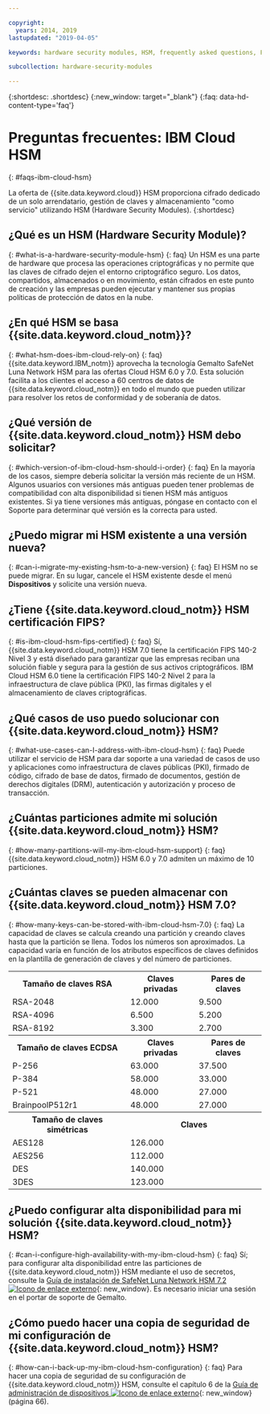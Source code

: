 ```yaml
---

copyright:
  years: 2014, 2019
lastupdated: "2019-04-05"

keywords: hardware security modules, HSM, frequently asked questions, FAQs, cryptographic, symmetrical, keys, secrets

subcollection: hardware-security-modules

---
```


{:shortdesc: .shortdesc}
{:new_window: target="_blank"}
{:faq: data-hd-content-type='faq'}

# Preguntas frecuentes: IBM Cloud HSM
{: #faqs-ibm-cloud-hsm}

La oferta de {{site.data.keyword.cloud}} HSM proporciona cifrado dedicado de un solo arrendatario, gestión de claves y almacenamiento "como servicio" utilizando HSM (Hardware Security Modules).
{:shortdesc}

## ¿Qué es un HSM (Hardware Security Module)?
{: #what-is-a-hardware-security-module-hsm}
{: faq}
Un HSM es una parte de hardware que procesa las operaciones criptográficas y no permite que las claves de cifrado dejen el entorno criptográfico seguro. Los datos, compartidos, almacenados o en movimiento, están cifrados en este punto de creación y las empresas pueden ejecutar y mantener sus propias políticas de protección de datos en la nube.

## ¿En qué HSM se basa {{site.data.keyword.cloud_notm}}?
{: #what-hsm-does-ibm-cloud-rely-on}
{: faq}
{{site.data.keyword.IBM_notm}} aprovecha la tecnología Gemalto SafeNet Luna Network HSM para las ofertas Cloud HSM 6.0 y 7.0. Esta solución facilita a los clientes el acceso a 60 centros de datos de {{site.data.keyword.cloud_notm}} en todo el mundo que pueden utilizar para resolver los retos de conformidad y de soberanía de datos.

## ¿Qué versión de {{site.data.keyword.cloud_notm}} HSM debo solicitar?
{: #which-version-of-ibm-cloud-hsm-should-i-order}
{: faq}
En la mayoría de los casos, siempre debería solicitar la versión más reciente de un HSM. Algunos usuarios con versiones más antiguas pueden tener problemas de compatibilidad con alta disponibilidad si tienen HSM más antiguos existentes. Si ya tiene versiones más antiguas, póngase en contacto con el Soporte para determinar qué versión es la correcta para usted.

## ¿Puedo migrar mi HSM existente a una versión nueva?
{: #can-i-migrate-my-existing-hsm-to-a-new-version}
{: faq}
El HSM no se puede migrar. En su lugar, cancele el HSM existente desde el menú **Dispositivos** y solicite una versión nueva.

## ¿Tiene {{site.data.keyword.cloud_notm}} HSM certificación FIPS?
{: #is-ibm-cloud-hsm-fips-certified}
{: faq}
Sí, {{site.data.keyword.cloud_notm}} HSM 7.0 tiene la certificación FIPS 140-2 Nivel 3 y está diseñado para garantizar que las empresas reciban una solución fiable y segura para la gestión de sus activos criptográficos. IBM Cloud HSM 6.0 tiene la certificación FIPS 140-2 Nivel 2 para la infraestructura de clave pública (PKI), las firmas digitales y el almacenamiento de claves criptográficas.

## ¿Qué casos de uso puedo solucionar con {{site.data.keyword.cloud_notm}} HSM?
{: #what-use-cases-can-I-address-with-ibm-cloud-hsm}
{: faq}
Puede utilizar el servicio de HSM para dar soporte a una variedad de casos de uso y aplicaciones como infraestructura de claves públicas (PKI), firmado de código, cifrado de base de datos, firmado de documentos, gestión de derechos digitales (DRM), autenticación y autorización y proceso de transacción.

## ¿Cuántas particiones admite mi solución {{site.data.keyword.cloud_notm}} HSM?
{: #how-many-partitions-will-my-ibm-cloud-hsm-support}
{: faq}
{{site.data.keyword.cloud_notm}} HSM 6.0 y 7.0 admiten un máximo de 10 particiones.

## ¿Cuántas claves se pueden almacenar con {{site.data.keyword.cloud_notm}} HSM 7.0?
{: #how-many-keys-can-be-stored-with-ibm-cloud-hsm-7.0}
{: faq}
La capacidad de claves se calcula creando una partición y creando claves hasta que la partición se llena.
Todos los números son aproximados. La capacidad varía en función de los atributos específicos de claves definidos en la plantilla de generación de claves y del número de particiones.
<table>
<th>Tamaño de claves RSA
</th>
<th>Claves privadas</th>
<th>Pares de claves</th>
<tr><td>RSA-2048</td>
<td>12.000</td>
<td>9.500</td></tr>
<tr><td>RSA-4096</td>
<td>6.500</td>
<td>5.200</td></tr>
<tr><td>RSA-8192</td>
<td>3.300</td>
<td>2.700</td></tr>

<th>Tamaño de claves ECDSA
</th>
<th>Claves privadas</th>
<th>Pares de claves</th>
<tr><td>P-256</td>
<td>63.000</td>
<td>37.500</td></tr>
<tr><td>P-384</td>
<td>58.000</td>
<td>33.000</td></tr>
<tr><td>P-521</td>
<td>48.000</td>
<td>27.000</td></tr>
<tr><td>BrainpoolP512r1</td>
<td>48.000</td>
<td>27.000</td></tr>

<th>Tamaño de claves simétricas
</th>
<th colspan="2">Claves</th>

<tr><td>AES128</td>
<td colspan="2">126.000</td>
</tr>
<tr><td>AES256</td>
<td colspan="2">112.000</td>
</tr>
<tr><td>DES</td>
<td colspan="2">140.000</td>

</tr>
<tr><td>3DES</td>
<td colspan="2">123.000</td>
</tr>
</table>

## ¿Puedo configurar alta disponibilidad para mi solución {{site.data.keyword.cloud_notm}} HSM?
{: #can-i-configure-high-availability-with-my-ibm-cloud-hsm}
{: faq}
Sí; para configurar alta disponibilidad entre las particiones de {{site.data.keyword.cloud_notm}} HSM mediante el uso de secretos, consulte la [Guía de instalación de SafeNet Luna Network HSM 7.2![Icono de enlace externo](../../icons/launch-glyph.svg "Icono de enlace externo")](https://supportportal.gemalto.com/csm?id=kb_article_view&sys_kb_id=19a81c8bdb9a1fc8d298728dae96197d&sysparm_article=KB0017573){: new_window}. Es necesario iniciar una sesión en el portar de soporte de Gemalto.

## ¿Cómo puedo hacer una copia de seguridad de mi configuración de {{site.data.keyword.cloud_notm}} HSM?
{: #how-can-i-back-up-my-ibm-cloud-hsm-configuration}
{: faq}
Para hacer una copia de seguridad de su configuración de {{site.data.keyword.cloud_notm}} HSM, consulte el capítulo 6 de la [Guía de administración de dispositivos ![Icono de enlace externo](../../icons/launch-glyph.svg "Icono de enlace externo")](ftp://public.dhe.ibm.com/cloud/bluemix/hsm/Appliance_Administration_Guide_72.pdf){: new_window} (página 66).
